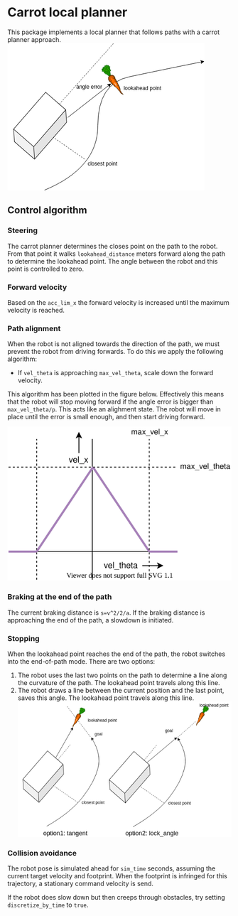 # Carrot local planner

This package implements a local planner that follows paths with a carrot planner approach.
![alt text](doc/overview.png "Carrot planner overview")

## Control algorithm

### Steering
The carrot planner determines the closes point on the path to the robot. From that point it walks `lookahead_distance` meters forward along the path to determine the lookahead point. The angle between the robot and this point is controlled to zero.

### Forward velocity
Based on the `acc_lim_x` the forward velocity is increased until the maximum velocity is reached.

### Path alignment
When the robot is not aligned towards the direction of the path, we must prevent the robot from driving forwards.
To do this we apply the following algorithm:
    
- If `vel_theta` is approaching `max_vel_theta`, scale down the forward velocity.

This algorithm has been plotted in the figure below.
Effectively this means that the robot will stop moving forward if the angle error is bigger than `max_vel_theta/p`.
This acts like an alighment state.
The robot will move in place until the error is small enough, and then start driving forward.

![bla](./doc/alignment_state.svg)

### Braking at the end of the path
The current braking distance is `s=v^2/2/a`. If the braking distance is approaching the end of the path, a slowdown is initiated.

### Stopping
When the lookahead point reaches the end of the path, the robot switches into the end-of-path mode. There are two options:
1. The robot uses the last two points on the path to determine a line along the curvature of the path. The lookahead point travels along this line.
2. The robot draws a line between the current position and the last point, saves this angle. The lookahead point travels along this line.
![alt text](doc/stopping.png "Stopping options")

### Collision avoidance
The robot pose is simulated ahead for `sim_time` seconds, assuming the current target velocity and footprint. When the footprint is infringed for this trajectory, a stationary command velocity is send.

If the robot does slow down but then creeps through obstacles, try setting `discretize_by_time` to `true`.

